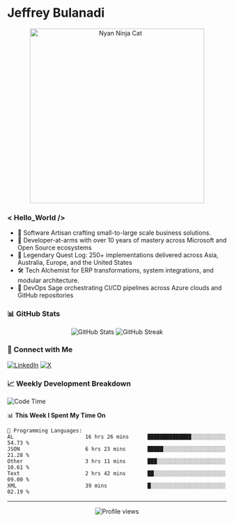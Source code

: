 # Jeffrey Bulanadi

<div align="center">
  <img src="https://www.nyan.cat/cats/nyaninja.gif" alt="Nyan Ninja Cat" width="400"/>
</div>

### < Hello_World />

- 🎨 Software Artisan crafting small-to-large scale business solutions.
- 💼 Developer-at-arms with over 10 years of mastery across Microsoft and Open Source ecosystems
- 🏢 Legendary Quest Log: 250+ implementations delivered across Asia, Australia, Europe, and the United States
- 🛠️ Tech Alchemist for ERP transformations, system integrations, and modular architecture.
- 🔄 DevOps Sage orchestrating CI/CD pipelines across Azure clouds and GitHub repositories

### 📊 GitHub Stats

<div align="center">
  <img src="https://github-readme-stats.vercel.app/api?username=jeffreybulanadi&show_icons=true&theme=tokyonight" alt="GitHub Stats" />
  <img src="https://github-readme-streak-stats.herokuapp.com/?user=jeffreybulanadi&theme=tokyonight" alt="GitHub Streak" />
</div>

### 🤝 Connect with Me

[![LinkedIn](https://img.shields.io/badge/LinkedIn-Connect-blue?style=for-the-badge&logo=linkedin)](https://linkedin.com/in/jeffreybulanadi)
[![X](https://img.shields.io/badge/Twitter-Follow-blue?style=for-the-badge&logo=twitter)](https://x.com/JeffreyBulanadi)

### 📈 Weekly Development Breakdown

<!--START_SECTION:waka-->
![Code Time](http://img.shields.io/badge/Code%20Time-245%20hrs%2037%20mins-blue)

📊 **This Week I Spent My Time On** 

```text
💬 Programming Languages: 
AL                       16 hrs 26 mins      ██████████████░░░░░░░░░░░   54.73 % 
JSON                     6 hrs 23 mins       █████░░░░░░░░░░░░░░░░░░░░   21.28 % 
Other                    3 hrs 11 mins       ███░░░░░░░░░░░░░░░░░░░░░░   10.61 % 
Text                     2 hrs 42 mins       ██░░░░░░░░░░░░░░░░░░░░░░░   09.00 % 
XML                      39 mins             █░░░░░░░░░░░░░░░░░░░░░░░░   02.19 % 
```


<!--END_SECTION:waka-->

---

<div align="center">
  <img src="https://komarev.com/ghpvc/?username=jeffreybulanadi&color=blue&style=flat-square" alt="Profile views" />
</div>
